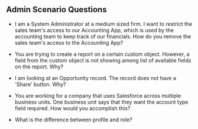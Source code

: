 ## Admin Scenario Questions
* I am a System Administrator at a medium sized firm. I want to restrict the sales team's access to our Accounting App, which is used by the accounting team to keep track of our financials. How do you remove the sales team's access to the Accounting App?

* You are trying to create a report on a certain custom object. However, a field from the custom object is not showing among list of available fields on the report. Why?

* I am looking at an Opportunity record. The record does not have a 'Share' button. Why? 

* You are working for a company that uses Salesforce across multiple business units. One business unit says that they want the account type field required. How would you accomplish this?
* What is the difference between profile and role?